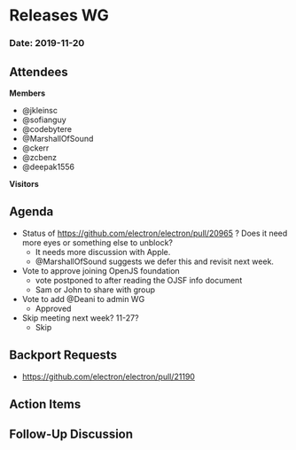 # Releases WG

### Date: 2019-11-20

## Attendees

**Members**
* @jkleinsc
* @sofianguy
* @codebytere
* @MarshallOfSound
* @ckerr
* @zcbenz
* @deepak1556

**Visitors**

## Agenda
* Status of https://github.com/electron/electron/pull/20965 ? Does it need more eyes or something else to unblock?
    * It needs more discussion with Apple.
    * @MarshallOfSound suggests we defer this and revisit next week.
* Vote to approve joining OpenJS foundation
    * vote postponed to after reading the OJSF info document
    * Sam or John to share with group
* Vote to add @Deani to admin WG
    * Approved
* Skip meeting next week? 11-27?
    * Skip

## Backport Requests

* https://github.com/electron/electron/pull/21190

## Action Items

## Follow-Up Discussion
